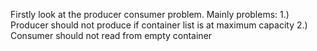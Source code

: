 Firstly look at the producer consumer problem.
 Mainly problems:
 1.) Producer should not produce if container list is at maximum capacity
 2.) Consumer should not read from empty container